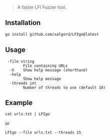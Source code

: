 > A faster LFI Fuzzer tool.

## Installation

```bash
go install github.com/xalgord/LFIgo@latest
```

## Usage

```
 -file string
        File containing URLs
  -h    Show help message (shorthand)
  -help
        Show help message
  -threads int
        Number of threads to use (default 10)
```

## Example

```
cat urls.txt | LFIgo
```

or

```
LFIgo --file urls.txt --threads 15
```
